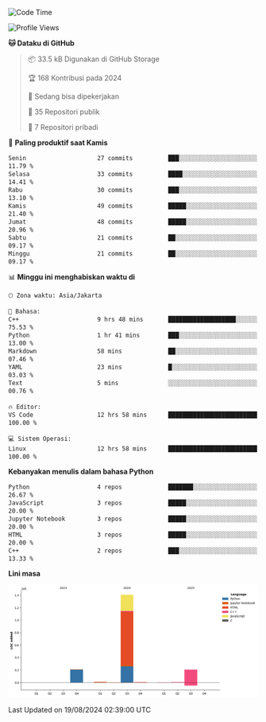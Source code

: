<!--START_SECTION:waka-->
![Code Time](http://img.shields.io/badge/Code%20Time-14%20hrs%2040%20mins-blue)

![Profile Views](http://img.shields.io/badge/Profil%20dilihat-626-blue)

**🐱 Dataku di GitHub** 

> 📦 33.5 kB Digunakan di GitHub Storage 
 > 
> 🏆 168 Kontribusi pada 2024
 > 
> 💼 Sedang bisa dipekerjakan
 > 
> 📜 35 Repositori publik 
 > 
> 🔑 7 Repositori pribadi 
 > 
📅 **Paling produktif saat Kamis** 

```text
Senin                    27 commits          ███░░░░░░░░░░░░░░░░░░░░░░   11.79 % 
Selasa                   33 commits          ████░░░░░░░░░░░░░░░░░░░░░   14.41 % 
Rabu                     30 commits          ███░░░░░░░░░░░░░░░░░░░░░░   13.10 % 
Kamis                    49 commits          █████░░░░░░░░░░░░░░░░░░░░   21.40 % 
Jumat                    48 commits          █████░░░░░░░░░░░░░░░░░░░░   20.96 % 
Sabtu                    21 commits          ██░░░░░░░░░░░░░░░░░░░░░░░   09.17 % 
Minggu                   21 commits          ██░░░░░░░░░░░░░░░░░░░░░░░   09.17 % 
```


📊 **Minggu ini menghabiskan waktu di** 

```text
🕑︎ Zona waktu: Asia/Jakarta

💬 Bahasa: 
C++                      9 hrs 48 mins       ███████████████████░░░░░░   75.53 % 
Python                   1 hr 41 mins        ███░░░░░░░░░░░░░░░░░░░░░░   13.00 % 
Markdown                 58 mins             ██░░░░░░░░░░░░░░░░░░░░░░░   07.46 % 
YAML                     23 mins             █░░░░░░░░░░░░░░░░░░░░░░░░   03.03 % 
Text                     5 mins              ░░░░░░░░░░░░░░░░░░░░░░░░░   00.76 % 

🔥 Editor: 
VS Code                  12 hrs 58 mins      █████████████████████████   100.00 % 

💻 Sistem Operasi: 
Linux                    12 hrs 58 mins      █████████████████████████   100.00 % 
```

**Kebanyakan menulis dalam bahasa Python** 

```text
Python                   4 repos             ███████░░░░░░░░░░░░░░░░░░   26.67 % 
JavaScript               3 repos             █████░░░░░░░░░░░░░░░░░░░░   20.00 % 
Jupyter Notebook         3 repos             █████░░░░░░░░░░░░░░░░░░░░   20.00 % 
HTML                     3 repos             █████░░░░░░░░░░░░░░░░░░░░   20.00 % 
C++                      2 repos             ███░░░░░░░░░░░░░░░░░░░░░░   13.33 % 
```



**Lini masa**

![Lines of Code chart](https://raw.githubusercontent.com/yusuf601/yusuf601/main/assets/bar_graph.png)


 Last Updated on 19/08/2024 02:39:00 UTC
<!--END_SECTION:waka-->
